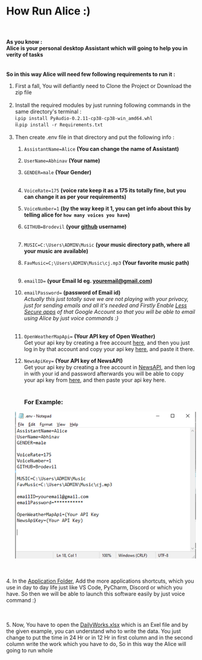 # How Run Alice :)
<br>


#### As you know :<br>Alice is your personal desktop Assistant which will going to help you in verity of tasks

**<br>So in this way Alice will need few following requirements to run it :**
<br>
1. First a fall, You will defiantly need to Clone the Project or Download the zip file 
<br><br>
2. Install the required modules by just running following commands in the same directory's terminal :<br>
   i.`pip install PyAudio-0.2.11-cp38-cp38-win_amd64.whl`    
   ii.`pip install -r Requirements.txt`
<br><br>
3. Then create .env file in that directory and put the following info :<br>
    1. `AssistantName=Alice`  **(You can change the name of Assistant)**
    2. `UserName=Abhinav`     **(Your name)**
    3. `GENDER=male`		  **(Your Gender)**<br><br>
    4. `VoiceRate=175`		  **(voice rate keep it as a 175 its totally fine, but you can change it as per your requirements)**
    5. `VoiceNumber=1`		  **(by the way keep it 1, you can get info about this by telling alice for `how many voices you have`)**
    6. `GITHUB=Brodevil`	   **(your [github](https://github.com/Brodevil) username)**<br><br>
    7. `MUSIC=C:\Users\ADMIN\Music`  **(your music directory path, where all your music are available)**
    8. `FavMusic=C;\Users\ADMIN\Music\cj.mp3` **(Your favorite  music path)**
       <br><br>
    9. `emailID=`   **(your Email Id eg. youremail@gmail.com)**
    10. `emailPassword=`   **(password of Email id)**<br>
    _Actually this just totally save we are not playing with your privacy, just for sending emails and all it's needed and
    Firstly Enable [Less Secure apps](https://myaccount.google.com/lesssecureapps?pli=1&rapt=AEjHL4NqK_w8itXLmU61XOIaNEY6NxvbMEyJtfB_MinE6JyU4Z7IGUwfQ-tKUq4zs5_0AcJMxDWiGoEUyw1Eet__Q3mVr322wA) of that Google Account so that you will be able to email using Alice by just voice commands :}_<br><br>
    11. `OpenWeatherMapApi=` **(Your API key of Open Weather)**<br>
         Get your api key by creating a free account [here](https://home.openweathermap.org/users/sign_up), 
         and then you just log in by that account and copy your api key [here](https://home.openweathermap.org/api_keys), and paste it there.
        
   12. `NewsApiKey=`  **(Your API key of NewsAPI)**<br>
       Get your api key by creating a free account in [NewsAPI](https://newsapi.org/register), and then log in with your id and password afterwards you will be able to copy your api key from [here](https://newsapi.org/account), 
         and then paste your api key here.<br><br>
       ### For Example:
    ![envFile](https://raw.githubusercontent.com/Brodevil/Alice/main/Media/env_file.png)
        

<br><br>
4. In the [Application Folder](https://github.com/Brodevil/Alice/tree/main/Applications), Add the more applications 
   shortcuts, which you use in day to day life just like VS Code, PyCharm, Discord or which you have. So then we will be able to launch 
   this software easily by just voice command :}
   
<br><br>
5. Now, You have to open the [DailyWorks.xlsx](DailyWorks.xlsx) which is an Exel file and by the given example, 
   you can understand who to write the data. You just change to put the time in 24 Hr or in 12 Hr in first column
   and in the second column write the work which you have to do, So in this way the Alice will going to run whole